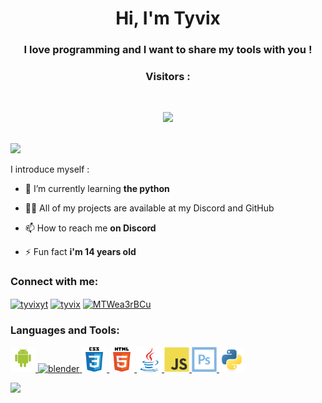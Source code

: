<h1 align="center">Hi, I'm Tyvix</h1>
<h3 align="center">I love programming and I want to share my tools with you !</h3>

### <p align="center">Visitors :</p>
<br>
<p align="center">
  <img src="https://profile-counter.glitch.me/tyvix/count.svg" />
</p>
<br>

<a>
  <img height="150em" src="https://github-readme-stats-eight-theta.vercel.app/api/top-langs/?username=tyvix&layout=compact&langs_count=8&theme=react&locale=fr"/>
</a>

I introduce myself :

- 🌱 I’m currently learning **the python**

- 👨‍💻 All of my projects are available at my Discord and GitHub

- 📫 How to reach me **on Discord**

- ⚡ Fun fact **i'm 14 years old**
  
<h3 align="left">Connect with me:</h3>
<p align="left">
<a href="https://twitter.com/tyvixyt" target="blank"><img align="center" src="https://raw.githubusercontent.com/rahuldkjain/github-profile-readme-generator/master/src/images/icons/Social/twitter.svg" alt="tyvixyt" height="30" width="40" /></a>
<a href="https://www.youtube.com/c/tyvix" target="blank"><img align="center" src="https://raw.githubusercontent.com/rahuldkjain/github-profile-readme-generator/master/src/images/icons/Social/youtube.svg" alt="tyvix" height="30" width="40" /></a>
<a href="https://discord.gg/MTWea3rBCu" target="blank"><img align="center" src="https://raw.githubusercontent.com/rahuldkjain/github-profile-readme-generator/master/src/images/icons/Social/discord.svg" alt="MTWea3rBCu" height="30" width="40" /></a>
</p>

<h3 align="left">Languages and Tools:</h3>
<p align="left"> <a href="https://developer.android.com" target="_blank" rel="noreferrer"> <img src="https://raw.githubusercontent.com/devicons/devicon/master/icons/android/android-original-wordmark.svg" alt="android" width="40" height="40"/> </a> <a href="https://www.blender.org/" target="_blank" rel="noreferrer"> <img src="https://download.blender.org/branding/community/blender_community_badge_white.svg" alt="blender" width="40" height="40"/> </a> <a href="https://www.w3schools.com/css/" target="_blank" rel="noreferrer"> <img src="https://raw.githubusercontent.com/devicons/devicon/master/icons/css3/css3-original-wordmark.svg" alt="css3" width="40" height="40"/> </a> <a href="https://www.w3.org/html/" target="_blank" rel="noreferrer"> <img src="https://raw.githubusercontent.com/devicons/devicon/master/icons/html5/html5-original-wordmark.svg" alt="html5" width="40" height="40"/> </a> <a href="https://www.java.com" target="_blank" rel="noreferrer"> <img src="https://raw.githubusercontent.com/devicons/devicon/master/icons/java/java-original.svg" alt="java" width="40" height="40"/> </a> <a href="https://developer.mozilla.org/en-US/docs/Web/JavaScript" target="_blank" rel="noreferrer"> <img src="https://raw.githubusercontent.com/devicons/devicon/master/icons/javascript/javascript-original.svg" alt="javascript" width="40" height="40"/> </a> <a href="https://www.photoshop.com/en" target="_blank" rel="noreferrer"> <img src="https://raw.githubusercontent.com/devicons/devicon/master/icons/photoshop/photoshop-line.svg" alt="photoshop" width="40" height="40"/> </a> <a href="https://www.python.org" target="_blank" rel="noreferrer"> <img src="https://raw.githubusercontent.com/devicons/devicon/master/icons/python/python-original.svg" alt="python" width="40" height="40"/> </a> </p>

<img height="180em" src="https://github-readme-stats-eight-theta.vercel.app/api?username=tyvix&show_icons=true&theme=react&include_all_commits=true&locale=fr"/>
